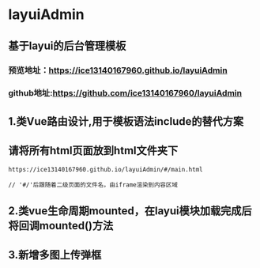 # layuiAdmin
## 基于layui的后台管理模板
### 预览地址：https://ice13140167960.github.io/layuiAdmin
### github地址:https://github.com/ice13140167960/layuiAdmin

## 1.类Vue路由设计,用于模板语法include的替代方案
## 请将所有html页面放到html文件夹下
```
https://ice13140167960.github.io/layuiAdmin/#/main.html

// '#/'后跟随着二级页面的文件名，由iframe渲染到内容区域
```

## 2.类vue生命周期mounted，在layui模块加载完成后将回调mounted()方法

## 3.新增多图上传弹框